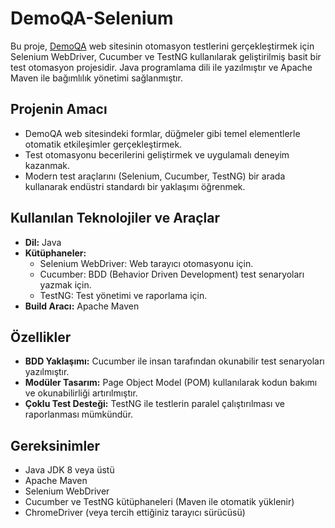 # DemoQA-Selenium

Bu proje, [DemoQA](https://demoqa.com/) web sitesinin otomasyon testlerini gerçekleştirmek için Selenium WebDriver, Cucumber ve TestNG kullanılarak geliştirilmiş basit bir test otomasyon projesidir. Java programlama dili ile yazılmıştır ve Apache Maven ile bağımlılık yönetimi sağlanmıştır.

## Projenin Amacı
- DemoQA web sitesindeki formlar, düğmeler gibi temel elementlerle otomatik etkileşimler gerçekleştirmek.
- Test otomasyonu becerilerini geliştirmek ve uygulamalı deneyim kazanmak.
- Modern test araçlarını (Selenium, Cucumber, TestNG) bir arada kullanarak endüstri standardı bir yaklaşımı öğrenmek.

## Kullanılan Teknolojiler ve Araçlar
- **Dil:** Java  
- **Kütüphaneler:**  
  - Selenium WebDriver: Web tarayıcı otomasyonu için.  
  - Cucumber: BDD (Behavior Driven Development) test senaryoları yazmak için.  
  - TestNG: Test yönetimi ve raporlama için.  
- **Build Aracı:** Apache Maven  

## Özellikler
- **BDD Yaklaşımı:** Cucumber ile insan tarafından okunabilir test senaryoları yazılmıştır.
- **Modüler Tasarım:** Page Object Model (POM) kullanılarak kodun bakımı ve okunabilirliği artırılmıştır.
- **Çoklu Test Desteği:** TestNG ile testlerin paralel çalıştırılması ve raporlanması mümkündür.

## Gereksinimler
- Java JDK 8 veya üstü
- Apache Maven
- Selenium WebDriver
- Cucumber ve TestNG kütüphaneleri (Maven ile otomatik yüklenir)
- ChromeDriver (veya tercih ettiğiniz tarayıcı sürücüsü)
